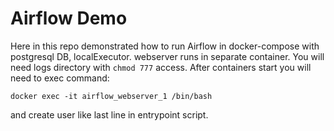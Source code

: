 # Airflow Demo
Here in this repo demonstrated how to run Airflow in docker-compose with postgresql DB, localExecutor.
webserver runs in separate container.
You will need logs directory with ```chmod 777``` access.
After containers start you will need to exec command:
```
docker exec -it airflow_webserver_1 /bin/bash
```

and create user like last line in entrypoint script.
